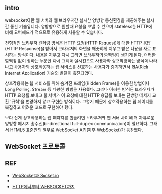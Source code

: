 

## intro
websocket이란 웹 서버와 웹 브라우저간 실시간 양방향 통신환경을 제공해주는 실시간 통신 기술입니다. 양방향으로 원할때 요청을 보낼 수 있으며 stateless한 HTTP에 비해 오버헤드가 적으므로 유용하게 사용할 수 있습니다.

전형적인 브라우저 렌더링 방식은 HTTP 요청(HTTP Request)에 대한 HTTP 응답(HTTP Response)을 받아서 브라우저의 화면을 깨끗하게 지우고 받은 내용을 새로 표시하는 방식이다. 내용을 지우고 다시 그리면 브라우저의 깜빡임이 생기게 된다. 이러한 깜빡임 없이 원하는 부분만 다시 그리며 실시간으로 사용자와 상호작용하는 방식이 나타나고 사용자와 상호작용하는 웹 서비스를 선호하는 사용자가 증가하면서 RIA(Rich Internet Application) 기술의 발달이 촉진되었다.  

상호작용하는 웹 서비스를 위해 숨겨진 프레임(Hidden Frame)을 이용한 방법이나 Long Polling, Stream 등 다양한 방법을 사용했다. 그러나 이러한 방식은 브라우저가 HTTP 요청를 보내고 웹 서버가 이 요청에 대한 HTTP 응답를 보내는 단방향 메세지 교환 '규칙'을 변경하지 않고 구현한 방식이다. 그렇기 때문에 상호작용하는 웹 페이지를 복잡하고 어려운 코드로 구현해야 했다. 

보다 쉽게 상호작용하는 웹 페이지를 만들려면 브라우저와 웹 서버 사이에 더 자유로운 양방향 메시지 송수신(bi-directional full-duplex communication)이 필요하다. 그래서 HTML5 표준안의 일부로 WebSocket API(이후 WebSocket)가 등장했다.

## WebSocket 프로토콜

## REF
- [WebSocket과 Socket.io](https://d2.naver.com/helloworld/1336)
- [](http://www.secmem.org/blog/2019/08/17/websocket-socketio/)
- [HTTP에서부터 WEBSOCKET까지](https://medium.com/@chullino/http%EC%97%90%EC%84%9C%EB%B6%80%ED%84%B0-websocket%EA%B9%8C%EC%A7%80-94df91988788)
